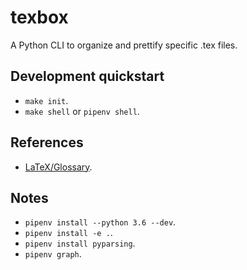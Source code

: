 # texbox

A Python CLI to organize and prettify specific .tex files.

## Development quickstart

- `make init`.
- `make shell` or `pipenv shell`.

## References

- [LaTeX/Glossary](https://en.wikibooks.org/wiki/LaTeX/Glossary).

## Notes

- `pipenv install --python 3.6 --dev`.
- `pipenv install -e .`.
- `pipenv install pyparsing`.
- `pipenv graph`.
